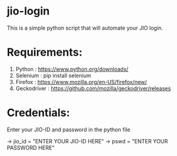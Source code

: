 # jio-login
This is a simple python script that will automate your JIO login. 

# Requirements:
1.  Python : https://www.python.org/downloads/
2.  Selenium : pip install selenium
3.  Firefox : https://www.mozilla.org/en-US/firefox/new/
4.  Geckodriver : https://github.com/mozilla/geckodriver/releases

# Credentials:
Enter your JIO-ID and password in the python file 

->  jio_id = "ENTER YOUR JIO-ID HERE"
->  pswd = "ENTER YOUR PASSWORD HERE"
